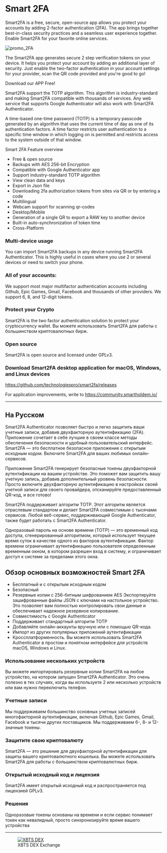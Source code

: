 # Smart 2FA

Smart2FA is a free, secure, open-source app allows you protect your accounts by adding 2-factor authentication (2FA). The app brings together best-in-class security practices and a seamless user experience together. Enable Smart2FA for your favorite online services.

![promo_2FA](https://user-images.githubusercontent.com/9394904/178302234-12e6d562-0f02-4846-8d13-5e06b3086d4c.png)

The Smart2FA app generates secure 2 step verification tokens on your device. It helps you protect your account by adding an additional layer of security. Just enable the two-factor authentication in your account settings for your provider, scan the QR code provided and you're good to go!

Download our APP Free!

Smart2FA support the TOTP algorithm. This algorithm is industry-standard and making Smart2FA compatible with thousands of services. Any web service that supports Google Authenticator will also work with Smart2FA Authenticator.

A time-based one-time password (TOTP) is a temporary passcode generated by an algorithm that uses the current time of day as one of its authentication factors. A time factor restricts user authentication to a specific time window in which logging on is permitted and restricts access to the system outside of that window.

Smart 2FA Feature overview

- Free & open source
- Backups with AES 256-bit Encryption
- Compatible with Google Authenticator app
- Support industry-standard TOTP algorithm
- View clean data and keys
- Export in Json file
- Downloading 2fa authorization tokens from sites via QR or by entering a code
- Multilingual
- Webcam support for scanning qr-codes
- Desktop/Mobile
- Generation of a single QR to export a RAW key to another device
- Built-in auto-synchronization of token time
- Cross-Platform

### Multi-device usage
You can import Smart2FA backups in any device running Smart2FA Authenticator. This is highly useful in cases where you use 2 or several devices or need to switch your phone.

### All of your accounts:
We support most major multifactor authentication accounts including Github, Epic Games, Gmail, Facebook and thousands of other providers. We support 6, 8, and 12-digit tokens.

### Protect your Crypto
Smart2FA is the two factor authentication solution to protect your cryptocurrency wallet. Вы можете использовать Smart2FA для работы с большинством криптовалютных бирж.

### Open source
Smart2FA is open source and licensed under GPLv3.

### Download Smart2FA desktop application for macOS, Windows, and Linux devices
https://github.com/technologiespro/smart2fa/releases

For application improvements, write to https://community.smartholdem.io/

---

## На Русском

Smart2FA Authenticator позволяет быстро и легко защитить ваши учетные записи, добавив двухфакторную аутентификацию (2FA). Приложение сочетает в себе лучшие в своем классе методы обеспечения безопасности и удобный пользовательский интерфейс. Smart2FA — это бесплатное безопасное приложение с открытым исходным кодом.  Включите Smart2FA для ваших любимых онлайн-сервисов.

Приложение Smart2FA генерирует безопасные токены двухфакторной аутентификации на вашем устройстве. Это поможет вам защитить вашу учетную запись, добавив дополнительный уровень безопасности. Просто включите двухфакторную аутентификацию в настройках своей учетной записи для своего провайдера, отсканируйте предоставленный QR-код, и все готово!

Smart2FA поддерживает алгоритм TOTP. Этот алгоритм является отраслевым стандартом и делает Smart2FA совместимым с тысячами сервисов. Любой веб-сервис, поддерживающий Google Authenticator, также будет работать с Smart2FA Authenticator.

Одноразовый пароль на основе времени (TOTP) — это временный код доступа, сгенерированный алгоритмом, который использует текущее время суток в качестве одного из факторов аутентификации. Фактор времени ограничивает аутентификацию пользователя определенным временным окном, в котором разрешен вход в систему, и ограничивает доступ к системе за пределами этого окна.

## Обзор основных возможностей Smart 2FA

- Бесплатный и с открытым исходным кодом
- Безопасный
- Резервные копии с 256-битным шифрованием AES
  Экспортируйте зашифрованные файлы JSON с ключами на настольное устройство. Это позволяет вам полностью контролировать свои данные и обеспечивает надежное резервное копирование.
- Совместимость с Google Authenticator
- Поддерживает стандартный алгоритм TOTP
- Добавляйте онлайн-аккаунты вручную или с помощью QR-кода.
- Импорт из других популярных приложений аутентификации
- Кроссплатформенность. Вы можете использовать Smart2FA Authenticator в простом и понятном интерфейсе для устройств macOS, Windows и Linux.

### Использование нескольких устройств
Вы можете импортировать резервные копии Smart2FA на любое устройство, на котором запущен Smart2FA Authenticator. Это очень полезно в тех случаях, когда вы используете 2 или несколько устройств или вам нужно переключить телефон.

### Учетные записи
Мы поддерживаем большинство основных учетных записей многофакторной аутентификации, включая Github, Epic Games, Gmail, Facebook и тысячи других поставщиков. Мы поддерживаем 6-, 8- и 12-значные токены.

### Защитите свою криптовалюту
Smart2FA — это решение для двухфакторной аутентификации для защиты вашего криптовалютного кошелька. Вы можете использовать Smart2FA для работы с большинством криптовалютных бирж.

### Открытый исходный код и лицензия
Smart2FA имеет открытый исходный код и распространяется под лицензией GPLv3.

### Решения
Одноразовые токены основаны на времени и если сервис понимает токен как невалидный, просто синхронизируйте время вашего устройства

---

<figure>
<a href="https://xbts.io">
  <img
  src="https://user-images.githubusercontent.com/9394904/178296762-e36a53a1-3f1b-4b76-a13b-1ff079a8e1b9.svg"
  alt="XBTS DEX" title="XBTS Cross-Chain DEX"/>
</a>

<br/>

<figcaption>XBTS DEX Exchange</figcaption>
</figure>

